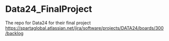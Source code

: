 # Data24_FinalProject
The repo for Data24 for their final project
https://spartaglobal.atlassian.net/jira/software/projects/DATA24/boards/300/backlog
